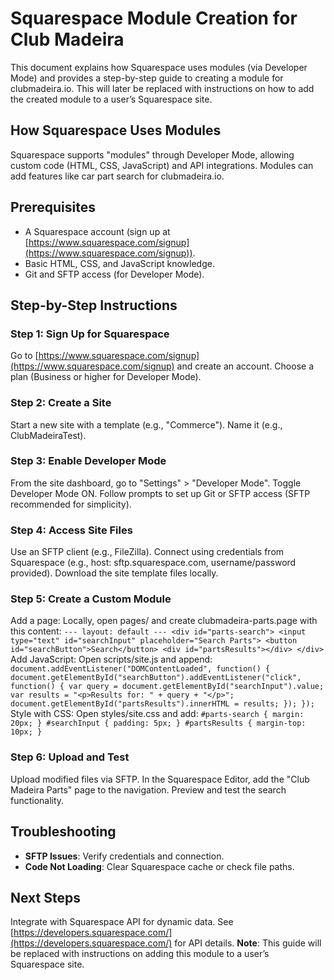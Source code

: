 # Squarespace Module Creation for Club Madeira

This document explains how Squarespace uses modules (via Developer Mode) and provides a step-by-step guide to creating a module for clubmadeira.io. This will later be replaced with instructions on how to add the created module to a user’s Squarespace site.

## How Squarespace Uses Modules
Squarespace supports "modules" through Developer Mode, allowing custom code (HTML, CSS, JavaScript) and API integrations. Modules can add features like car part search for clubmadeira.io.

## Prerequisites
- A Squarespace account (sign up at [https://www.squarespace.com/signup](https://www.squarespace.com/signup)).
- Basic HTML, CSS, and JavaScript knowledge.
- Git and SFTP access (for Developer Mode).

## Step-by-Step Instructions

### Step 1: Sign Up for Squarespace
Go to [https://www.squarespace.com/signup](https://www.squarespace.com/signup) and create an account. Choose a plan (Business or higher for Developer Mode).

### Step 2: Create a Site
Start a new site with a template (e.g., "Commerce"). Name it (e.g., ClubMadeiraTest).

### Step 3: Enable Developer Mode
From the site dashboard, go to "Settings" > "Developer Mode". Toggle Developer Mode ON. Follow prompts to set up Git or SFTP access (SFTP recommended for simplicity).

### Step 4: Access Site Files
Use an SFTP client (e.g., FileZilla). Connect using credentials from Squarespace (e.g., host: sftp.squarespace.com, username/password provided). Download the site template files locally.

### Step 5: Create a Custom Module
Add a page: Locally, open pages/ and create clubmadeira-parts.page with this content: ``` --- layout: default --- <div id="parts-search"> <input type="text" id="searchInput" placeholder="Search Parts"> <button id="searchButton">Search</button> <div id="partsResults"></div> </div> ``` Add JavaScript: Open scripts/site.js and append: ``` document.addEventListener("DOMContentLoaded", function() { document.getElementById("searchButton").addEventListener("click", function() { var query = document.getElementById("searchInput").value; var results = "<p>Results for: " + query + "</p>"; document.getElementById("partsResults").innerHTML = results; }); }); ``` Style with CSS: Open styles/site.css and add: ``` #parts-search { margin: 20px; } #searchInput { padding: 5px; } #partsResults { margin-top: 10px; } ```

### Step 6: Upload and Test
Upload modified files via SFTP. In the Squarespace Editor, add the "Club Madeira Parts" page to the navigation. Preview and test the search functionality.

## Troubleshooting
- **SFTP Issues**: Verify credentials and connection.
- **Code Not Loading**: Clear Squarespace cache or check file paths.

## Next Steps
Integrate with Squarespace API for dynamic data. See [https://developers.squarespace.com/](https://developers.squarespace.com/) for API details. **Note**: This guide will be replaced with instructions on adding this module to a user’s Squarespace site.